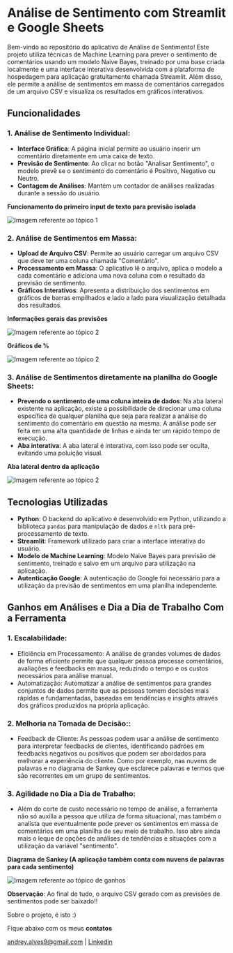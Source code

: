 # Análise de Sentimento com Streamlit e Google Sheets

Bem-vindo ao repositório do aplicativo de Análise de Sentimento! Este projeto utiliza técnicas de Machine Learning para prever o sentimento de comentários usando um modelo Naive Bayes, treinado por uma base criada localmente e uma interface interativa desenvolvida com a plataforma de hospedagem para aplicação gratuitamente chamada Streamlit. Além disso, ele permite a análise de sentimentos em massa de comentários carregados de um arquivo CSV e visualiza os resultados em gráficos interativos.

## Funcionalidades

### 1. **Análise de Sentimento Individual**:
- **Interface Gráfica**: A página inicial permite ao usuário inserir um comentário diretamente em uma caixa de texto.
- **Previsão de Sentimento**: Ao clicar no botão "Analisar Sentimento", o modelo prevê se o sentimento do comentário é Positivo, Negativo ou Neutro.
- **Contagem de Análises**: Mantém um contador de análises realizadas durante a sessão do usuário.

**Funcionamento do primeiro input de texto para previsão isolada**

![Imagem referente ao tópico 1](img1.JPG)

### 2. **Análise de Sentimentos em Massa**:
- **Upload de Arquivo CSV**: Permite ao usuário carregar um arquivo CSV que deve ter uma coluna chamada "Comentário".
- **Processamento em Massa**: O aplicativo lê o arquivo, aplica o modelo a cada comentário e adiciona uma nova coluna com o resultado da previsão de sentimento.
- **Gráficos Interativos**: Apresenta a distribuição dos sentimentos em gráficos de barras empilhados e lado a lado para visualização detalhada dos resultados.

**Informações gerais das previsões**

![Imagem referente ao tópico 2](img2.JPG)

**Gráficos de %**

![Imagem referente ao tópico 2](img3.JPG)

### 3. **Análise de Sentimentos diretamente na planilha do Google Sheets**:
- **Prevendo o sentimento de uma coluna inteira de dados**: Na aba lateral existente na aplicação, existe a possibilidade de direcionar uma coluna específica de qualquer planilha que seja para realizar a análise do sentimento do comentário em questão na mesma. A análise pode ser feita em uma alta quantidade de linhas e ainda ter um rápido tempo de execução.
- **Aba interativa**: A aba lateral é interativa, com isso pode ser oculta, evitando uma poluição visual.

**Aba lateral dentro da aplicação**

![Imagem referente ao tópico 2](img5.JPG)

## Tecnologias Utilizadas

- **Python**: O backend do aplicativo é desenvolvido em Python, utilizando a biblioteca `pandas` para manipulação de dados e `nltk` para pré-processamento de texto.
- **Streamlit**: Framework utilizado para criar a interface interativa do usuário.
- **Modelo de Machine Learning**: Modelo Naive Bayes para previsão de sentimento, treinado e salvo em um arquivo para utilização na aplicação.
- **Autenticação Google**: A autenticação do Google foi necessário para a utilização da previsão de sentimentos em uma planilha independente.

## Ganhos em Análises e Dia a Dia de Trabalho Com a Ferramenta

### 1. **Escalabilidade**:
 - Eficiência em Processamento: A análise de grandes volumes de dados de forma eficiente permite que qualquer pessoa processe comentários, avaliações e feedbacks em massa, reduzindo o tempo e os custos necessários para análise manual.
 - Automatização: Automatizar a análise de sentimentos para grandes conjuntos de dados permite que as pessoas tomem decisões mais rápidas e fundamentadas, baseadas em tendências e insights através dos gráficos produzidos na própria aplicação.

### 2. **Melhoria na Tomada de Decisão:**:
-  Feedback de Cliente: As pessoas podem usar a análise de sentimento para interpretar feedbacks de clientes, identificando padrões em feedbacks negativos ou positivos que podem ser abordados para melhorar a experiência do cliente. Como por exemplo, nas nuvens de palavras e no diagrama de Sankey que esclarece palavras e termos que são recorrentes em um grupo de sentimentos.

### 3. **Agilidade no Dia a Dia de Trabalho**:
- Além do corte de custo necessário no tempo de análise, a ferramenta não só auxilia a pessoa que utiliza de forma situacional, mas também o analista que eventualmente pode prever os sentimentos em massa de comentários em uma planilha de seu meio de trabalho. Isso abre ainda mais o leque de opções de análises de tendências e situações com a utilização da variável "sentimento".

**Diagrama de Sankey (A aplicação também conta com nuvens de palavras para cada sentimento)**

![Imagem referente ao tópico de ganhos](img4.JPG)

**Observação**: Ao final de tudo, o arquivo CSV gerado com as previsões de sentimentos pode ser baixado!!

Sobre o projeto, é isto :)

Fique abaixo com os meus **contatos**

andrey.alves9@gmail.com | [Linkedin](https://www.linkedin.com/in/andrey-de-abreu-9a499b154/)
